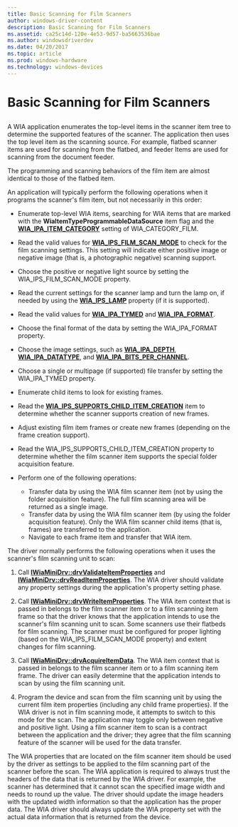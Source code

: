 ```yaml
---
title: Basic Scanning for Film Scanners
author: windows-driver-content
description: Basic Scanning for Film Scanners
ms.assetid: ca25c14d-120e-4e53-9d57-ba5663536bae
ms.author: windowsdriverdev
ms.date: 04/20/2017
ms.topic: article
ms.prod: windows-hardware
ms.technology: windows-devices
---
```


# Basic Scanning for Film Scanners


## <a href="" id="ddk-basic-scanning-for-film-scanners-si"></a>


A WIA application enumerates the top-level items in the scanner item tree to determine the supported features of the scanner. The application then uses the top level item as the scanning source. For example, flatbed scanner items are used for scanning from the flatbed, and feeder Items are used for scanning from the document feeder.

The programming and scanning behaviors of the film item are almost identical to those of the flatbed item.

An application will typically perform the following operations when it programs the scanner's film item, but not necessarily in this order:

-   Enumerate top-level WIA items, searching for WIA items that are marked with the **WiaItemTypeProgrammableDataSource** item flag and the [**WIA\_IPA\_ITEM\_CATEGORY**](https://msdn.microsoft.com/library/windows/hardware/ff551581) setting of WIA\_CATEGORY\_FILM.

-   Read the valid values for [**WIA\_IPS\_FILM\_SCAN\_MODE**](https://msdn.microsoft.com/library/windows/hardware/ff552598) to check for the film scanning settings. This setting will indicate either positive image or negative image (that is, a photographic negative) scanning support.

-   Choose the positive or negative light source by setting the WIA\_IPS\_FILM\_SCAN\_MODE property.

-   Read the current settings for the scanner lamp and turn the lamp on, if needed by using the [**WIA\_IPS\_LAMP**](https://msdn.microsoft.com/library/windows/hardware/ff552603) property (if it is supported).

-   Read the valid values for [**WIA\_IPA\_TYMED**](https://msdn.microsoft.com/library/windows/hardware/ff551656) and [**WIA\_IPA\_FORMAT**](https://msdn.microsoft.com/library/windows/hardware/ff551553).

-   Choose the final format of the data by setting the WIA\_IPA\_FORMAT property.

-   Choose the image settings, such as [**WIA\_IPA\_DEPTH**](https://msdn.microsoft.com/library/windows/hardware/ff551546), [**WIA\_IPA\_DATATYPE**](https://msdn.microsoft.com/library/windows/hardware/ff551543), and [**WIA\_IPA\_BITS\_PER\_CHANNEL**](https://msdn.microsoft.com/library/windows/hardware/ff551526).

-   Choose a single or multipage (if supported) file transfer by setting the WIA\_IPA\_TYMED property.

-   Enumerate child items to look for existing frames.

-   Read the [**WIA\_IPS\_SUPPORTS\_CHILD\_ITEM\_CREATION**](https://msdn.microsoft.com/library/windows/hardware/ff552653) item to determine whether the scanner supports creation of new frames.

-   Adjust existing film item frames or create new frames (depending on the frame creation support).

-   Read the WIA\_IPS\_SUPPORTS\_CHILD\_ITEM\_CREATION property to determine whether the film scanner item supports the special folder acquisition feature.

-   Perform one of the following operations:
    -   Transfer data by using the WIA film scanner item (not by using the folder acquisition feature). The full film scanning area will be returned as a single image.
    -   Transfer data by using the WIA film scanner item (by using the folder acquisition feature). Only the WIA film scanner child items (that is, frames) are transferred to the application.
    -   Navigate to each frame item and transfer that WIA item.

The driver normally performs the following operations when it uses the scanner's film scanning unit to scan:

1.  Call [**IWiaMiniDrv::drvValidateItemProperties**](https://msdn.microsoft.com/library/windows/hardware/ff545017) and [**IWiaMiniDrv::drvReadItemProperties**](https://msdn.microsoft.com/library/windows/hardware/ff545005). The WIA driver should validate any property settings during the application's property setting phase.

2.  Call [**IWiaMiniDrv::drvWriteItemProperties**](https://msdn.microsoft.com/library/windows/hardware/ff545020). The WIA item context that is passed in belongs to the film scanner item or to a film scanning item frame so that the driver knows that the application intends to use the scanner's film scanning unit to scan. Some scanners use their flatbeds for film scanning. The scanner must be configured for proper lighting (based on the WIA\_IPS\_FILM\_SCAN\_MODE property) and extent changes for film scanning.

3.  Call [**IWiaMiniDrv::drvAcquireItemData**](https://msdn.microsoft.com/library/windows/hardware/ff543956). The WIA item context that is passed in belongs to the film scanner item or to a film scanning item frame. The driver can easily determine that the application intends to scan by using the film scanning unit.

4.  Program the device and scan from the film scanning unit by using the current film item properties (including any child frame properties). If the WIA driver is not in film scanning mode, it attempts to switch to this mode for the scan. The application may toggle only between negative and positive light. Using a film scanner item to scan is a contract between the application and the driver; they agree that the film scanning feature of the scanner will be used for the data transfer.

The WIA properties that are located on the film scanner item should be used by the driver as settings to be applied to the film scanning part of the scanner before the scan. The WIA application is required to always trust the headers of the data that is returned by the WIA driver. For example, the scanner has determined that it cannot scan the specified image width and needs to round up the value. The driver should update the image headers with the updated width information so that the application has the proper data. The WIA driver should always update the WIA property set with the actual data information that is returned from the device.

 

 




